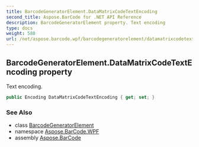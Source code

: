 ```yaml
---
title: BarcodeGeneratorElement.DataMatrixCodeTextEncoding
second_title: Aspose.BarCode for .NET API Reference
description: BarcodeGeneratorElement property. Text encoding
type: docs
weight: 580
url: /net/aspose.barcode.wpf/barcodegeneratorelement/datamatrixcodetextencoding/
---
```

## BarcodeGeneratorElement.DataMatrixCodeTextEncoding property

Text encoding.

```csharp
public Encoding DataMatrixCodeTextEncoding { get; set; }
```

### See Also

* class [BarcodeGeneratorElement](../)
* namespace [Aspose.BarCode.WPF](../../barcodegeneratorelement/)
* assembly [Aspose.BarCode](../../../)


